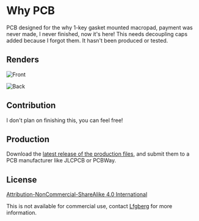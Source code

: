 # Why PCB

PCB designed for the why 1-key gasket mounted macropad, payment was never made, I never finished, now it's here! This needs decoupling caps added because I forgot them. It hasn't been produced or tested.

## Renders

![Front](https://i.imgur.com/jq22433.png)

![Back](https://i.imgur.com/NbJ1qqy.png)

## Contribution

I don't plan on finishing this, you can feel free!

## Production

Download the [latest release of the production files](https://github.com/lfgberg/maya-mini-pcb/releases), and submit them to a PCB manufacturer like JLCPCB or PCBWay.

## License
[Attribution-NonCommercial-ShareAlike 4.0 International](https://creativecommons.org/licenses/by-nc-sa/4.0/)

This is not available for commercial use, contact [Lfgberg](https://github.com/lfgberg) for more information.
